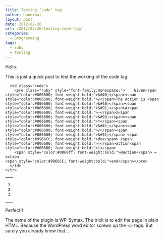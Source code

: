 ```yaml
---
title: Testing ‘code’ tag.
author: hannibal
layout: post
date: 2012-02-26
url: /2012/02/26/testing-code-tag/
categories:
  - programming
tags:
  - ruby
  - testing
---
```

Hello.

This is just a quick post to test the working of the code tag.

<div class="wp_syntax">
  <table>
    <tr>
      <td class="line_numbers">
        <pre>1
2
3
</pre>
      </td>
      
      <td class="code">
        <pre class="ruby" style="font-family:monospace;">    Given<span style="color:#006600; font-weight:bold;">&#40;</span><span style="color:#006600; font-weight:bold;">/</span>The Action is <span style="color:#006600; font-weight:bold;">&#40;</span><span style="color:#006600; font-weight:bold;">&#91;</span>A<span style="color:#006600; font-weight:bold;">-</span>z<span style="color:#006600; font-weight:bold;">&#93;</span><span style="color:#006600; font-weight:bold;">*</span><span style="color:#006600; font-weight:bold;">&#41;</span><span style="color:#006600; font-weight:bold;">/</span><span style="color:#006600; font-weight:bold;">&#41;</span> <span style="color:#9966CC; font-weight:bold;">do</span> <span style="color:#006600; font-weight:bold;">|</span>action<span style="color:#006600; font-weight:bold;">|</span>
        <span style="color:#0066ff; font-weight:bold;">@action</span> = action
    <span style="color:#9966CC; font-weight:bold;">end</span></pre>
      </td>
    </tr>
  </table>
</div>

Perfect!! 

The name of the plugin is WP-Syntax. The trick is to edit the page in plain HTML. Because the WordPress word editor screws up the <> tags. But surely you already knew that&#8230;